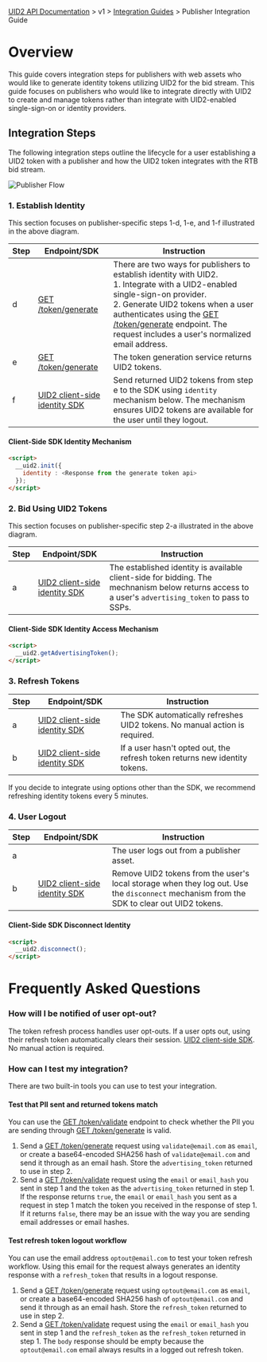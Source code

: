 [UID2 API Documentation](../../README.md) > v1 > [Integration Guides](README.md) > Publisher Integration Guide

# Overview

This guide covers integration steps for publishers with web assets who would like to generate identity tokens utilizing UID2 for the bid stream. This guide focuses on publishers who would like to integrate directly with UID2 to create and manage tokens rather than integrate with UID2-enabled single-sign-on or identity providers.

## Integration Steps 

The following integration steps outline the lifecycle for a user establishing a UID2 token with a publisher and how the UID2 token integrates with the RTB bid stream.

![Publisher Flow](https://mermaid.ink/svg/eyJjb2RlIjoiICBzZXF1ZW5jZURpYWdyYW1cbiAgICBwYXJ0aWNpcGFudCBVIGFzIFVzZXJcbiAgICBwYXJ0aWNpcGFudCBQIGFzIFB1Ymxpc2hlclxuICAgIHBhcnRpY2lwYW50IFVJRDIgYXMgVUlEMiBTZXJ2aWNlXG4gICAgcGFydGljaXBhbnQgU1NQXG4gICAgTm90ZSBvdmVyIFUsU1NQOiAxLiBFc3RhYmxpc2ggSWRlbnRpdHlcbiAgICBVLT4-K1A6IDEtYS4gVGhlIHVzZXIgdmlzaXRzIGEgcHVibGlzaGVyIGFzc2V0LlxuICAgIFAtPj4tVTogMS1iLiBUaGUgcHVibGlzaGVyIGV4cGxhaW5zIHRoZSB2YWx1ZSBleGNoYW5nZSBvZiB0aGUgb3BlbiBpbnRlcm5ldCBhbmQgcmVxdWVzdHMgYSBsb2dpbi5cbiAgICBhY3RpdmF0ZSBVXG4gICAgVS0-PlA6IDEtYy4gVGhlIHVzZXIgYXV0aGVudGljYXRlcyBhbmQgYXV0aG9yaXplcyB0aGUgY3JlYXRpb24gb2YgYSBVSUQyLlxuICAgIGRlYWN0aXZhdGUgVVxuICAgIGFjdGl2YXRlIFBcbiAgICBQLT4-VUlEMjogMS1kLiBUaGUgcHVibGlzaGVyIHNlbmRzIHRoZSB1c2VyJ3MgUElJIHRvIHRoZSB0b2tlbiBnZW5lcmF0aW9uIHNlcnZpY2UuXG4gICAgZGVhY3RpdmF0ZSBQXG4gICAgYWN0aXZhdGUgVUlEMlxuICAgIFVJRDItPj5QOiAxLWUuIFRoZSB0b2tlbiBnZW5lcmF0aW9uIHNlcnZpY2UgcmV0dXJucyBVSUQyIHRva2Vucy5cbiAgICBkZWFjdGl2YXRlIFVJRDJcbiAgICBhY3RpdmF0ZSBQXG4gICAgUC0-PlU6IDEtZi4gVGhlIHB1Ymxpc2hlciBzZXRzIGEgVUlEMiBmb3IgdGhlIHVzZXIuXG4gICAgZGVhY3RpdmF0ZSBQXG4gICAgTm90ZSBvdmVyIFUsU1NQOiAyLiBCaWQgVXNpbmcgVUlEMiBUb2tlbnNcbiAgXG4gICAgUC0-PlNTUDogMi1hLiBUaGUgcHVibGlzaGVyIGNhbGxzIHRoZSBTU1AgZm9yIGFkcyB1c2luZyB0aGUgVUlEMiB0b2tlbi5cbiAgICBhY3RpdmF0ZSBTU1BcbiAgICBTU1AtPj5QOiAyLWIuIFRoZSBTU1AgcmV0dXJucyBhZHMgdG8gZGlzcGxheS5cbiAgICBkZWFjdGl2YXRlIFNTUFxuICAgIGFjdGl2YXRlIFBcbiAgICBQLT4-VTogMi1jLiBUaGUgcHVibGlzaGVyIGRpc3BsYXlzIHRoZSBhZHMgdG8gdGhlIHVzZXIuXG4gICAgZGVhY3RpdmF0ZSBQXG5cbiAgICBOb3RlIG92ZXIgVSxTU1A6IDMuIFJlZnJlc2ggVG9rZW5zXG4gICAgVS0-PlVJRDI6IDMtYS4gVGhlIFNESyBzZW5kcyBhIHJlcXVlc3QgdG8gcmVmcmVzaCB0aGUgVUlEMiB1c2luZyB0aGUgcmVmcmVzaCB0b2tlbi5cbiAgICBhY3RpdmF0ZSBVSUQyXG4gICAgVUlEMi0-PlU6IDMtYi4gSWYgYSB1c2VyIGhhc24ndCBvcHRlZCBvdXQsIHRoZSByZWZyZXNoIHRva2VuIHNlcnZpY2UgcmV0dXJucyBuZXcgaWRlbnRpdHkgdG9rZW5zLlxuICAgIGRlYWN0aXZhdGUgVUlEMlxuICAgIE5vdGUgb3ZlciBVLFNTUDogNC4gVXNlciBMb2dvdXRcbiAgICBVLT4-UDogNC1hLiBUaGUgdXNlciBsb2dzIG91dCBmcm9tIGEgcHVibGlzaGVyIGFzc2V0LlxuICAgIGFjdGl2YXRlIFBcbiAgICBQLT4-VTogNC1iLiBUaGUgdXNlcidzIGlkZW50aXR5IGNsZWFycy5cbiAgICBkZWFjdGl2YXRlIFAiLCJtZXJtYWlkIjp7InRoZW1lIjoiZm9yZXN0In0sInVwZGF0ZUVkaXRvciI6ZmFsc2V9)

### 1. Establish Identity

This section focuses on publisher-specific steps 1-d, 1-e, and 1-f illustrated in the above diagram.

| Step | Endpoint/SDK | Instruction |
| --- | --- | --- |
| d | [GET /token/generate](../endpoints/get-token-generate.md) | There are two ways for publishers to establish identity with UID2.<br>1. Integrate with a UID2-enabled single-sign-on provider.<br>2. Generate UID2 tokens when a user authenticates using the [GET /token/generate](../endpoints/get-token-generate.md) endpoint. The request includes a user's normalized email address.
| e | [GET /token/generate](../endpoints/get-token-generate.md) | The token generation service returns UID2 tokens. |
| f | [UID2 client-side identity SDK](../sdks/client-side-identity-v1.md) | Send returned UID2 tokens from step e to the SDK using `identity` mechanism below. The mechanism ensures UID2 tokens are available for the user until they logout. |

#### Client-Side SDK Identity Mechanism

```html
<script>
  __uid2.init({
    identity : <Response from the generate token api>
  });
</script>
```

### 2. Bid Using UID2 Tokens

This section focuses on publisher-specific step 2-a illustrated in the above diagram.

| Step | Endpoint/SDK | Instruction |
| --- | --- | --- |
| a | [UID2 client-side identity SDK](../sdks/client-side-identity-v1.md) | The established identity is available client-side for bidding. The mechnanism below returns access to a user's `advertising_token` to pass to SSPs. |

#### Client-Side SDK Identity Access Mechanism

```html
<script>
  __uid2.getAdvertisingToken();
</script>
```

### 3. Refresh Tokens

| Step | Endpoint/SDK | Instruction |
| --- | --- | --- |
| a | [UID2 client-side identity SDK](../sdks/client-side-identity-v1.md) | The SDK automatically refreshes UID2 tokens. No manual action is required. |
| b | [UID2 client-side identity SDK](../sdks/client-side-identity-v1.md) | If a user hasn't opted out, the refresh token returns new identity tokens. |

If you decide to integrate using options other than the SDK, we recommend refreshing identity tokens every 5 minutes.

### 4. User Logout

| Step | Endpoint/SDK | Instruction |
| --- | --- | --- |
| a |  | The user logs out from a publisher asset. |
| b | [UID2 client-side identity SDK](../sdks/client-side-identity-v1.md) | Remove UID2 tokens from the user's local storage when they log out. Use the `disconnect` mechanism from the SDK to clear out UID2 tokens. |

#### Client-Side SDK Disconnect Identity

```html
<script>
  __uid2.disconnect();
</script>
```

# Frequently Asked Questions
### How will I be notified of user opt-out?
The token refresh process handles user opt-outs. If a user opts out, using their refresh token automatically clears their session. [UID2 client-side SDK](../sdks/client-side-identity-v1.md). No manual action is required. 

### How can I test my integration?
There are two built-in tools you can use to test your integration.

#### Test that PII sent and returned tokens match
You can use the [GET /token/validate](../endpoints/get-token-validate.md) endpoint to check whether the PII you are sending through [GET /token/generate](../endpoints/get-token-generate.md) is valid. 

1. Send a [GET /token/generate](../endpoints/get-token-generate.md) request using `validate@email.com` as `email`, or create a base64-encoded SHA256 hash of `validate@email.com` and send it through as an email hash. Store the `advertising_token` returned to use in step 2.
2. Send a [GET /token/validate](../endpoints/get-token-validate.md) request using the `email` or `email_hash` you sent in step 1 and the `token` as the `advertising_token` returned in step 1. If the response returns `true`, the `email` or `email_hash` you sent as a request in step 1 match the token you received in the response of step 1. If it returns `false`, there may be an issue with the way you are sending email addresses or email hashes.

#### Test refresh token logout workflow

You can use the email address `optout@email.com` to test your token refresh workflow. Using this email for the request always generates an identity response with a `refresh_token` that results in a logout response.

1. Send a [GET /token/generate](../endpoints/get-token-generate.md) request using `optout@email.com` as `email`, or create a base64-encoded SHA256 hash of `optout@email.com` and send it through as an email hash. Store the `refresh_token` returned to use in step 2.
2. Send a [GET /token/validate](../endpoints/get-token-validate.md) request using the `email` or `email_hash` you sent in step 1 and the `refresh_token` as the `refresh_token` returned in step 1. The `body` response should be empty because the `optout@email.com` email always results in a logged out refresh token.
